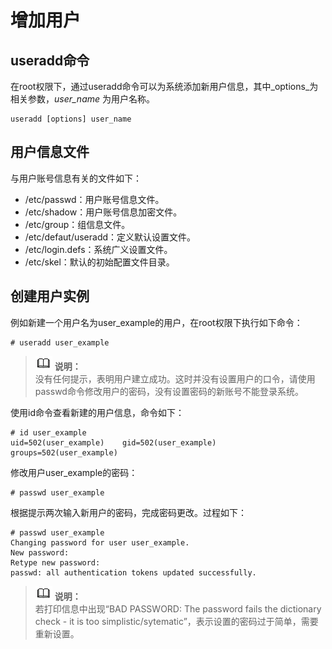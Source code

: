 # 增加用户<a name="ZH-CN_TOPIC_0182317322"></a>

## useradd命令<a name="zh-cn_topic_0151921027_s11c439e7f97c41bcb54c2dfa86a6da72"></a>

在root权限下，通过useradd命令可以为系统添加新用户信息，其中_options_为相关参数，_user\_name_  为用户名称。

```
useradd [options] user_name
```

## 用户信息文件<a name="zh-cn_topic_0151921027_s68e83f5c1af5415cb6a505f1a80a4bf2"></a>

与用户账号信息有关的文件如下：

-   /etc/passwd：用户账号信息文件。
-   /etc/shadow：用户账号信息加密文件。
-   /etc/group：组信息文件。
-   /etc/defaut/useradd：定义默认设置文件。
-   /etc/login.defs：系统广义设置文件。
-   /etc/skel：默认的初始配置文件目录。

## 创建用户实例<a name="zh-cn_topic_0151921027_s2bad5f04f3dc4c7db52b9d5d24649268"></a>

例如新建一个用户名为user\_example的用户，在root权限下执行如下命令：

```
# useradd user_example
```

>![](public_sys-resources/icon-note.gif) **说明：**   
>没有任何提示，表明用户建立成功。这时并没有设置用户的口令，请使用passwd命令修改用户的密码，没有设置密码的新账号不能登录系统。  

使用id命令查看新建的用户信息，命令如下：

```
# id user_example
uid=502(user_example)    gid=502(user_example)    groups=502(user_example)
```

修改用户user\_example的密码：

```
# passwd user_example
```

根据提示两次输入新用户的密码，完成密码更改。过程如下：

```
# passwd user_example
Changing password for user user_example.
New password:
Retype new password:
passwd: all authentication tokens updated successfully.
```

>![](public_sys-resources/icon-note.gif) **说明：**   
>若打印信息中出现“BAD PASSWORD: The password fails the dictionary check - it is too simplistic/sytematic”，表示设置的密码过于简单，需要重新设置。  

